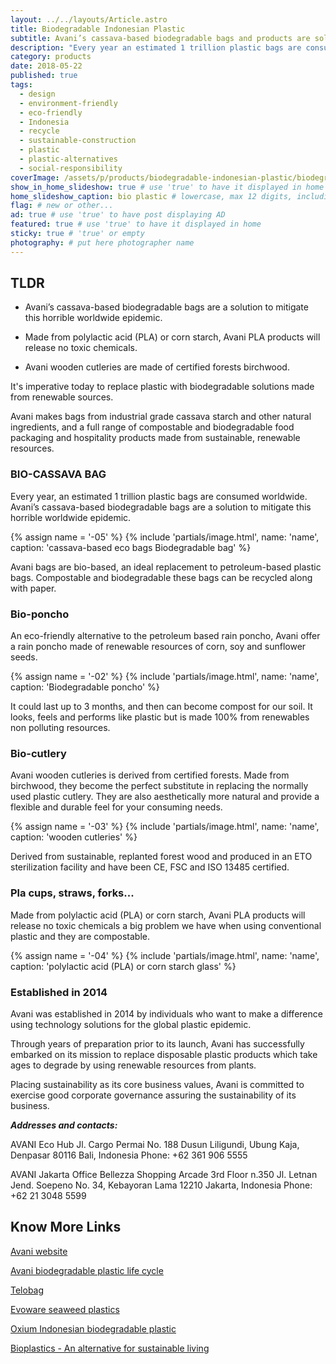 ```yaml
---
layout: ../../layouts/Article.astro
title: Biodegradable Indonesian Plastic
subtitle: Avani’s cassava-based biodegradable bags and products are solutions to the worldwide plastic problem.
description: "Every year an estimated 1 trillion plastic bags are consumed worldwide. Avani cassava-based biodegradable bags are a solution to mitigate this horrible problem."
category: products
date: 2018-05-22
published: true
tags:
  - design
  - environment-friendly
  - eco-friendly
  - Indonesia
  - recycle
  - sustainable-construction
  - plastic
  - plastic-alternatives
  - social-responsibility
coverImage: /assets/p/products/biodegradable-indonesian-plastic/biodegradable-indonesian-plastic.jpg
show_in_home_slideshow: true # use 'true' to have it displayed in home slideshow
home_slideshow_caption: bio plastic # lowercase, max 12 digits, including spaces
flag: # new or other...
ad: true # use 'true' to have post displaying AD
featured: true # use 'true' to have it displayed in home
sticky: true # 'true' or empty
photography: # put here photographer name
---
```


<div class="tldr">

## TLDR

- Avani’s cassava-based biodegradable bags are a solution to mitigate this horrible worldwide epidemic.

- Made from polylactic acid (PLA) or corn starch, Avani PLA products will release no toxic chemicals.

- Avani wooden cutleries are made of certified forests birchwood.

</div>

It's imperative today to replace plastic with biodegradable solutions made from renewable sources.

Avani makes bags from industrial grade cassava starch and other natural ingredients, and a full range of compostable and biodegradable food packaging and hospitality products made from sustainable, renewable resources.

### BIO-CASSAVA BAG

Every year, an estimated 1 trillion plastic bags are consumed worldwide. Avani’s cassava-based biodegradable bags are a solution to mitigate this horrible worldwide epidemic.

{% assign name = '-05' %}
{% include 'partials/image.html', name: 'name', caption: 'cassava-based eco bags Biodegradable bag' %}

Avani bags are bio-based, an ideal replacement to petroleum-based plastic bags. Compostable and biodegradable these bags can be recycled along with paper.

### Bio-poncho

An eco-friendly alternative to the petroleum based rain poncho, Avani offer a rain poncho made of renewable resources of corn, soy and sunflower seeds.

{% assign name = '-02' %}
{% include 'partials/image.html', name: 'name', caption: 'Biodegradable poncho' %}

It could last up to 3 months, and then can become compost for our soil. It looks, feels and performs like plastic but is made 100% from renewables non polluting resources.

### Bio-cutlery

Avani wooden cutleries is derived from certified forests. Made from birchwood, they become the perfect substitute in replacing the normally used plastic cutlery. They are also aesthetically more natural and provide a flexible and durable feel for your consuming needs.

{% assign name = '-03' %}
{% include 'partials/image.html', name: 'name', caption: 'wooden cutleries' %}

Derived from sustainable, replanted forest wood and produced in an ETO sterilization facility and have been CE, FSC and ISO 13485 certified.

### Pla cups, straws, forks...

Made from polylactic acid (PLA) or corn starch, Avani PLA products will release no toxic chemicals a big problem we have when using conventional plastic and they are compostable.

{% assign name = '-04' %}
{% include 'partials/image.html', name: 'name', caption: 'polylactic acid (PLA) or corn starch glass' %}

### Established in 2014

Avani was established in 2014 by individuals who want to make a difference using technology solutions for the global plastic epidemic.

Through years of preparation prior to its launch, Avani has successfully embarked on its mission to replace disposable plastic products which take ages to degrade by using renewable resources from plants.

Placing sustainability as its core business values, Avani is committed to exercise good corporate governance assuring the sustainability of its business.

**_Addresses and contacts:_**

AVANI Eco Hub
Jl. Cargo Permai No. 188
Dusun Liligundi, Ubung Kaja, Denpasar
80116 Bali, Indonesia
Phone: +62 361 906 5555

AVANI Jakarta Office
Bellezza Shopping Arcade 3rd Floor n.350
Jl. Letnan Jend. Soepeno No. 34, Kebayoran Lama
12210 Jakarta, Indonesia
Phone: +62 21 3048 5599

## Know More Links

[Avani website](https://www.avanieco.com/)

[Avani biodegradable plastic life cycle](https://www.avanieco.com/life-cycle-3/)

[Telobag](http://telobag.com/en/home/)

[Evoware seaweed plastics](http://www.evoware.id/)

[Oxium Indonesian biodegradable plastic](http://www.oxium.net/page/)

[Bioplastics - An alternative for sustainable living](https://advancebioplast.com/)
